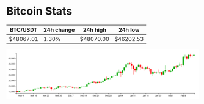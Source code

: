 # Bitcoin Stats

BTC/USDT|24h change|24h high|24h low|
|---|---|---|---|
|$48067.01|1.30%|$48070.00|$46202.53|

<img src="./chart.svg">
